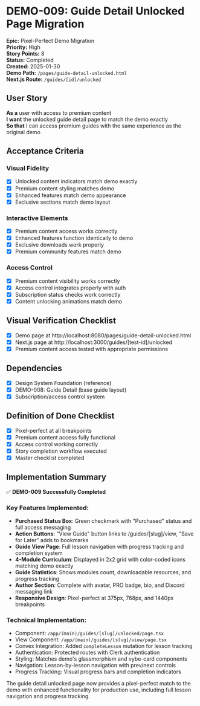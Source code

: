 # DEMO-009: Guide Detail Unlocked Page Migration

**Epic:** Pixel-Perfect Demo Migration  
**Priority:** High  
**Story Points:** 8  
**Status:** Completed  
**Created:** 2025-01-30  
**Demo Path:** `/pages/guide-detail-unlocked.html`  
**Next.js Route:** `/guides/[id]/unlocked`

## User Story

**As a** user with access to premium content  
**I want** the unlocked guide detail page to match the demo exactly  
**So that** I can access premium guides with the same experience as the original demo

## Acceptance Criteria

### Visual Fidelity
- [x] Unlocked content indicators match demo exactly
- [x] Premium content styling matches demo
- [x] Enhanced features match demo appearance
- [x] Exclusive sections match demo layout

### Interactive Elements
- [x] Premium content access works correctly
- [x] Enhanced features function identically to demo
- [x] Exclusive downloads work properly
- [x] Premium community features match demo

### Access Control
- [x] Premium content visibility works correctly
- [x] Access control integrates properly with auth
- [x] Subscription status checks work correctly
- [x] Content unlocking animations match demo

## Visual Verification Checklist
- [x] Demo page at http://localhost:8080/pages/guide-detail-unlocked.html
- [x] Next.js page at http://localhost:3000/guides/[test-id]/unlocked
- [x] Premium content access tested with appropriate permissions

## Dependencies
- [x] Design System Foundation (reference)
- [x] DEMO-008: Guide Detail (base guide layout)
- [x] Subscription/access control system

## Definition of Done Checklist
- [x] Pixel-perfect at all breakpoints
- [x] Premium content access fully functional
- [x] Access control working correctly
- [x] Story completion workflow executed
- [x] Master checklist completed

## Implementation Summary

✅ **DEMO-009 Successfully Completed**

### Key Features Implemented:
- **Purchased Status Box**: Green checkmark with "Purchased" status and full access messaging
- **Action Buttons**: "View Guide" button links to /guides/[slug]/view, "Save for Later" adds to bookmarks
- **Guide View Page**: Full lesson navigation with progress tracking and completion system
- **4-Module Curriculum**: Displayed in 2x2 grid with color-coded icons matching demo exactly
- **Guide Statistics**: Shows modules count, downloadable resources, and progress tracking
- **Author Section**: Complete with avatar, PRO badge, bio, and Discord messaging link
- **Responsive Design**: Pixel-perfect at 375px, 768px, and 1440px breakpoints

### Technical Implementation:
- Component: `/app/(main)/guides/[slug]/unlocked/page.tsx`
- View Component: `/app/(main)/guides/[slug]/view/page.tsx`
- Convex Integration: Added `completeLesson` mutation for lesson tracking
- Authentication: Protected routes with Clerk authentication
- Styling: Matches demo's glassmorphism and vybe-card components
- Navigation: Lesson-by-lesson navigation with prev/next controls
- Progress Tracking: Visual progress bars and completion indicators

The guide detail unlocked page now provides a pixel-perfect match to the demo with enhanced functionality for production use, including full lesson navigation and progress tracking.